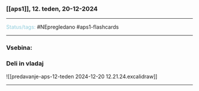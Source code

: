 ### [[aps1]], 12. teden, 20-12-2024
---

<font color="#92cddc">Status/tags:</font> #NEpregledano #aps1-flashcards 

---

### Vsebina:

### Deli in vladaj
![[predavanje-aps-12-teden 2024-12-20 12.21.24.excalidraw]]

---

